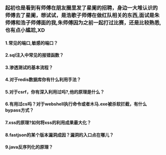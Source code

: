 ### 起初也是看到有师傅在朋友圈里发了星阑的招聘，身边一大堆认识的师傅去了星阑，想试试，是浩歌子师傅在做红队相关的东西,面试是朱师傅和浩子师傅面的我,朱师傅因为之前一起打过比赛，还是比较熟悉,也有点小尴尬,XD

#### 1.常见的端口,敏感的端口？

#### 2.sql注入中常见的报错函数？

#### 3.渗透测试的基本流程？

#### 4.对于redis数据库你有什么利用手法？

#### 5.对于csrf，你有深入利用过吗?,他的原理是什么？

#### 6.有用过cs吗？对于webshell执行命令或者木马.exe被杀软拦截，有什么bypass方式？

#### 7.xss的原理?如何将xss的利用成果最大化？

#### 8.fastjson的某个版本漏洞成因？漏洞的入口点在哪儿？

#### 9.java反序列化的原理？

